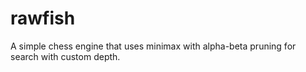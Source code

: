 # rawfish
A simple chess engine that uses minimax with alpha-beta pruning for search with custom depth.
